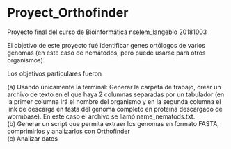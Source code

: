 # Proyect_Orthofinder
Proyecto final del curso de Bioinformática nselem_langebio 20181003  
  
    
      
El objetivo de este proyecto fué identificar genes ortólogos de varios genomas (en este caso de nemátodos, pero puede usarse para otros organismos).  

Los objetivos particulares fueron  
  
  (a) Usando únicamente la terminal: Generar la carpeta de trabajo, crear un archivo de texto en el que haya 2 columnas separadas por un tabulador (en la primer columna irá el nombre del organismo y en la segunda columna el link de descarga en fasta del genoma completo en proteína descargado de wormbase). En este caso el archivo se llamó name_nematods.txt.  
    (b) Generar un script que permita extraer los genomas en formato FASTA, comprimirlos  y analizarlos con Orthofinder  
    (c) Analizar datos
